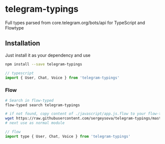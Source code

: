 # telegram-typings

Full types parsed from core.telegram.org/bots/api for TypeScript and Flowtype

## Installation

Just install it as your dependency and use

```bash
npm install --save telegram-typings
```

```ts
// typescript
import { User, Chat, Voice } from 'telegram-typings'
```

### Flow

```bash
# Search in flow-typed
flow-typed search telegram-typings

# if not found, copy content of ./javascript/app.js.flow to your flow-typed
wget https://raw.githubusercontent.com/sergeysova/telegram-typings/master/javascript/app.js.flow -O ./flow-typed/npm/telegram-typings_vx.x.x.js
# next use as normal module
```

```js
// flow
import type { User, Chat, Voice } from 'telegram-typings'
```

